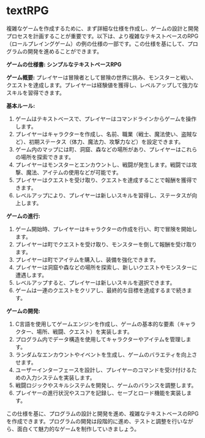 # textRPG
複雑なゲームを作成するために、まず詳細な仕様を作成し、ゲームの設計と開発プロセスを計画することが重要です。以下は、より複雑なテキストベースのRPG（ロールプレイングゲーム）の例の仕様の一部です。この仕様を基にして、プログラムの開発を進めることができます。

**ゲームの仕様書: シンプルなテキストベースRPG**

**ゲーム概要:**
プレイヤーは冒険者として冒険の世界に挑み、モンスターと戦い、クエストを達成します。プレイヤーは経験値を獲得し、レベルアップして強力なスキルを習得できます。

**基本ルール:**
1. ゲームはテキストベースで、プレイヤーはコマンドラインからゲームを操作します。
2. プレイヤーはキャラクターを作成し、名前、職業（戦士、魔法使い、盗賊など）、初期ステータス（体力、魔法力、攻撃力など）を設定できます。
3. ゲーム内のマップには町、洞窟、森などの場所があり、プレイヤーはこれらの場所を探索できます。
4. プレイヤーはモンスターとエンカウントし、戦闘が発生します。戦闘では攻撃、魔法、アイテムの使用などが可能です。
5. プレイヤーはクエストを受け取り、クエストを達成することで報酬を獲得できます。
6. レベルアップにより、プレイヤーは新しいスキルを習得し、ステータスが向上します。

**ゲームの進行:**
1. ゲーム開始時、プレイヤーはキャラクターの作成を行い、町で冒険を開始します。
2. プレイヤーは町でクエストを受け取り、モンスターを倒して報酬を受け取ります。
3. プレイヤーは町でアイテムを購入し、装備を強化できます。
4. プレイヤーは洞窟や森などの場所を探索し、新しいクエストやモンスターに遭遇します。
5. レベルアップすると、プレイヤーは新しいスキルを選択できます。
6. ゲームは一連のクエストをクリアし、最終的な目標を達成するまで続きます。

**ゲームの開発:**
1. C言語を使用してゲームエンジンを作成し、ゲームの基本的な要素（キャラクター、場所、戦闘、クエスト）を実装します。
2. プログラム内でデータ構造を使用してキャラクターやアイテムを管理します。
3. ランダムなエンカウントやイベントを生成し、ゲームのバラエティを向上させます。
4. ユーザーインターフェースを設計し、プレイヤーのコマンドを受け付けるための入力システムを実装します。
5. 戦闘ロジックやスキルシステムを開発し、ゲームのバランスを調整します。
6. プレイヤーの進行状況やスコアを記録し、セーブとロード機能を実装します。

この仕様を基に、プログラムの設計と開発を進め、複雑なテキストベースのRPGを作成できます。プログラムの開発は段階的に進め、テストと調整を行いながら、面白くて魅力的なゲームを制作していきましょう。